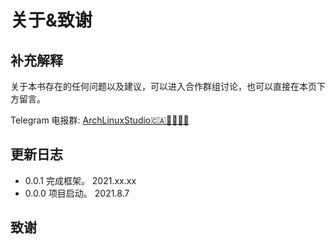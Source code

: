 # 关于&致谢 <!-- {docsify-ignore-all} -->

## 补充解释

关于本书存在的任何问题以及建议，可以进入合作群组讨论，也可以直接在本页下方留言。

Telegram 电报群: [ArchLinuxStudio🇨🇦🏳‍⚧🏳‍🌈](https://t.me/FSF_Ministry_of_Truth)

## 更新日志

- 0.0.1 完成框架。 2021.xx.xx
- 0.0.0 项目启动。 2021.8.7

## 致谢
